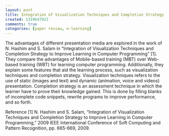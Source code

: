 ```yaml
--- 
layout: post
title: Integration of Visualization Techniques and Completion Strategy to Improve Learning in Computer Programming
created: 1319647922
comments: true
categories: [paper review, e-learning]
---
```

The advantages of different presentation media are explored in the work of N. Hashim and S. Salam in “Integration of Visualization Techniques and Completion Strategy to Improve Learning in Computer Programming” [1]. They compare the advantages of Mobile-based training (MBT) over Web-based training (WBT) for learning computer programming. Additionally, they explain some features that aid the learning process, such as visualization techniques and completion strategy. Visualization techniques refers to the use of static (images and text) and dynamic (animation, voice and videos) presentation. Completion strategy is an assessment technique in which the learner have to prove their knowledge gained. This is done by filling blanks of incomplete code snippets, rewrite programs to improve performance, and so forth. 
<!--More-->

Reference
[1] N. Hashim and S. Salam, “Integration of Visualization Techniques and Completion Strategy to Improve Learning in Computer Programming,” 2009 IEEE International Conference of Soft Computing and Pattern Recognition, pp. 665-669, 2009.
